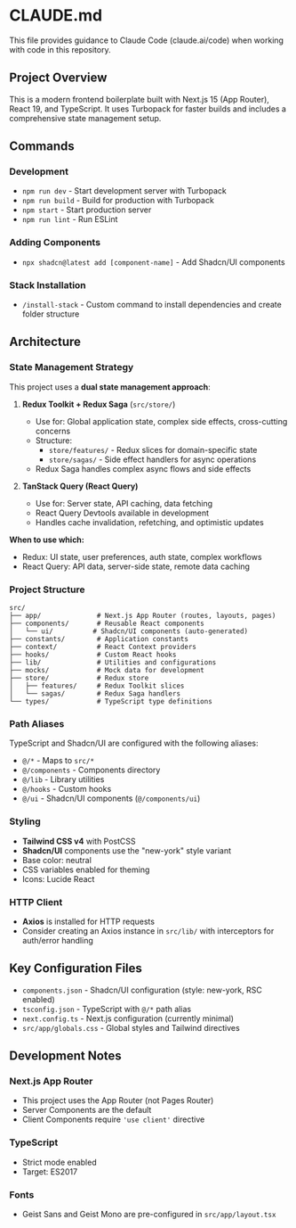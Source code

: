 # CLAUDE.md

This file provides guidance to Claude Code (claude.ai/code) when working with code in this repository.

## Project Overview

This is a modern frontend boilerplate built with Next.js 15 (App Router), React 19, and TypeScript. It uses Turbopack for faster builds and includes a comprehensive state management setup.

## Commands

### Development
- `npm run dev` - Start development server with Turbopack
- `npm run build` - Build for production with Turbopack
- `npm start` - Start production server
- `npm run lint` - Run ESLint

### Adding Components
- `npx shadcn@latest add [component-name]` - Add Shadcn/UI components

### Stack Installation
- `/install-stack` - Custom command to install dependencies and create folder structure

## Architecture

### State Management Strategy

This project uses a **dual state management approach**:

1. **Redux Toolkit + Redux Saga** (`src/store/`)
   - Use for: Global application state, complex side effects, cross-cutting concerns
   - Structure:
     - `store/features/` - Redux slices for domain-specific state
     - `store/sagas/` - Side effect handlers for async operations
   - Redux Saga handles complex async flows and side effects

2. **TanStack Query (React Query)**
   - Use for: Server state, API caching, data fetching
   - React Query Devtools available in development
   - Handles cache invalidation, refetching, and optimistic updates

**When to use which:**
- Redux: UI state, user preferences, auth state, complex workflows
- React Query: API data, server-side state, remote data caching

### Project Structure

```
src/
├── app/              # Next.js App Router (routes, layouts, pages)
├── components/       # Reusable React components
│   └── ui/          # Shadcn/UI components (auto-generated)
├── constants/        # Application constants
├── context/          # React Context providers
├── hooks/            # Custom React hooks
├── lib/              # Utilities and configurations
├── mocks/            # Mock data for development
├── store/            # Redux store
│   ├── features/     # Redux Toolkit slices
│   └── sagas/        # Redux Saga handlers
└── types/            # TypeScript type definitions
```

### Path Aliases

TypeScript and Shadcn/UI are configured with the following aliases:
- `@/*` - Maps to `src/*`
- `@/components` - Components directory
- `@/lib` - Library utilities
- `@/hooks` - Custom hooks
- `@/ui` - Shadcn/UI components (`@/components/ui`)

### Styling

- **Tailwind CSS v4** with PostCSS
- **Shadcn/UI** components use the "new-york" style variant
- Base color: neutral
- CSS variables enabled for theming
- Icons: Lucide React

### HTTP Client

- **Axios** is installed for HTTP requests
- Consider creating an Axios instance in `src/lib/` with interceptors for auth/error handling

## Key Configuration Files

- `components.json` - Shadcn/UI configuration (style: new-york, RSC enabled)
- `tsconfig.json` - TypeScript with `@/*` path alias
- `next.config.ts` - Next.js configuration (currently minimal)
- `src/app/globals.css` - Global styles and Tailwind directives

## Development Notes

### Next.js App Router
- This project uses the App Router (not Pages Router)
- Server Components are the default
- Client Components require `'use client'` directive

### TypeScript
- Strict mode enabled
- Target: ES2017

### Fonts
- Geist Sans and Geist Mono are pre-configured in `src/app/layout.tsx`
